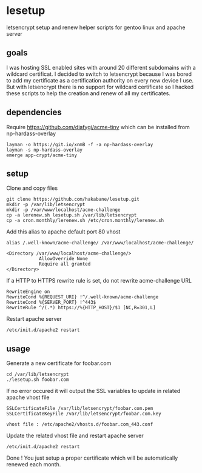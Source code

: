 # lesetup
letsencrypt setup and renew helper scripts for gentoo linux and apache server

## goals
I was hosting SSL enabled sites with around 20 different subdomains with a wildcard certificat. I decided to switch to letsencrypt because I was bored to add my certificate as a certification authority on every new device I use. But with letsencrypt there is no support for wildcard certificate so I hacked these scripts to help the creation and renew of all my certificates.

## dependencies
Require https://github.com/diafygi/acme-tiny which can be installed from np-hardass-overlay
```
layman -o https://git.io/xnmB -f -a np-hardass-overlay
layman -s np-hardass-overlay
emerge app-crypt/acme-tiny
```

## setup
Clone and copy files
```
git clone https://github.com/hakabane/lesetup.git
mkdir -p /var/lib/letsencrypt
mkdir -p /var/www/localhost/acme-challenge
cp -a lerenew.sh lesetup.sh /var/lib/letsencrypt
cp -a cron.monthly/lerenew.sh /etc/cron.monthly/lerenew.sh
```

Add this alias to apache default port 80 vhost
```
alias /.well-known/acme-challenge/ /var/www/localhost/acme-challenge/ 

<Directory /var/www/localhost/acme-challenge/> 
     		AllowOverride None 
     		Require all granted
</Directory>
```

If a HTTP to HTTPS rewrite rule is set, do not rewrite acme-challenge URL
```
RewriteEngine on
RewriteCond %{REQUEST_URI} !^/.well-known/acme-challenge
RewriteCond %{SERVER_PORT} !^443$
RewriteRule ^/(.*) https://%{HTTP_HOST}/$1 [NC,R=301,L]
```

Restart apache server
```
/etc/init.d/apache2 restart
```

## usage
Generate a new certificate for foobar.com
```
cd /var/lib/letsencrypt
./lesetup.sh foobar.com
```
If no error occured it will output the SSL variables to update in related apache vhost file
```
SSLCertificateFile /var/lib/letsencrypt/foobar.com.pem
SSLCertificateKeyFile /var/lib/letsencrypt/foobar.com.key

vhost file : /etc/apache2/vhosts.d/foobar.com_443.conf
```

Update the related vhost file and restart apache server
```
/etc/init.d/apache2 restart
```

Done ! You just setup a proper certificate which will be automatically renewed each month.
